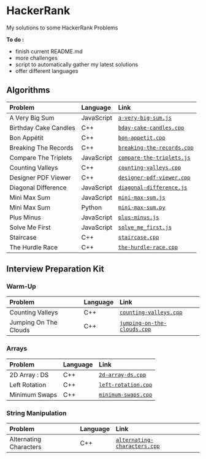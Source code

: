 # HackerRank

My solutions to some HackerRank Problems


**To do :**

* finish current README.md
* more challenges
* script to automatically gather my latest solutions
* offer different languages



## Algorithms


| Problem        | Language           | Link  |
| :------------- |:-------------| :-----|
| A Very Big Sum | JavaScript | [`a-very-big-sum.js`](../master/Algorithms/A%20Very%20Big%20Sum/a-very-big-sum.js) |
| Birthday Cake Candles | C++ |   [`bday-cake-candles.cpp`](../master/Algorithms/Birthday%20Cake%20Candles/bday-cake-candles.cpp) |
| Bon Appétit | C++ | [`bon-appetit.cpp`](../master/Algorithms/Bon%20App%C3%A9tit/bon-appetit.cpp) |
| Breaking The Records | C++ | [`breaking-the-records.cpp`](../master/Algorithms/Breaking%20The%20Records/breaking-the-records.cpp) |
| Compare The Triplets | JavaScript | [`compare-the-triplets.js`](../master/Algorithms/Compare%20The%20Triplets/compare-the-triplets.js) |
| Counting Valleys | C++ | [`counting-valleys.cpp`](../master/Algorithms/Counting%20Valleys/counting-valleys.cpp) |
| Designer PDF Viewer | C++ | [`designer-pdf-viewer.cpp`](../master/Algorithms/Designer%20PDF%20Viewer/designer-pdf-viewer.cpp) |
| Diagonal Difference | JavaScript | [`diagonal-difference.js`](../master/Algorithms/Diagonal%20Difference/diagonal-difference.js) |
| Mini Max Sum | JavaScript | [`mini-max-sum.js`](../master/Algorithms/Mini%20Max%20Sum/mini-max-sum.js) |
| Mini Max Sum | Python | [`mini-max-sum.py`](../master/Algorithms/Mini%20Max%20Sum/mini-max-sum.py) |
| Plus Minus | JavaScript | [`plus-minus.js`](../master/Algorithms/Plus%20Minus) |
| Solve Me First | JavaScript | [`solve_me_first.js`](../master/Algorithms/Solve%20Me%20First/solve_me_first.js) |
| Staircase | C++ | [`staircase.cpp`](../master/Algorithms/Staircase/staircase.cpp) |
| The Hurdle Race | C++ | [`the-hurdle-race.cpp`](../master/Algorithms/The%20Hurdle%20Race/the-hurdle-race.cpp) |


## Interview Preparation Kit

### Warm-Up

| Problem        | Language           | Link  |
| :------------- |:-------------| :-----|
| Counting Valleys | C++ | [`counting-valleys.cpp`](../master/Interview%20Preparation%20Kit/Warm-Up/counting-valleys.cpp) |
| Jumping On The Clouds | C++ | [`jumping-on-the-clouds.cpp`](../master/Interview%20Preparation%20Kit/Warm-Up/jumping-on-the-clouds.cpp) |

### Arrays
| Problem        | Language           | Link  |
| :------------- |:-------------| :-----|
| 2D Array : DS | C++ | [`2d-array-ds.cpp`](../master/Interview%20Preparation%20Kit/Arrays/2d-array-ds.cpp) |
| Left Rotation | C++ | [`left-rotation.cpp`](../master/Interview%20Preparation%20Kit/Arrays/left-rotation.cpp) |
| Minimum Swaps | C++ | [`minimum-swaps.cpp`](../master/Interview%20Preparation%20Kit/Arrays/minimum-swaps.cpp) |

### String Manipulation
| Problem        | Language           | Link  |
| :------------- |:-------------| :-----|
| Alternating Characters | C++ | [`alternating-characters.cpp`](../master/Interview%20Preparation%20Kit/String%20Manipulation/alternating-characters.cpp) ||
